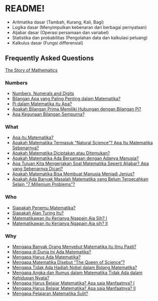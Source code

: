 # README!
* Aritmatika dasar (Tambah, Kurang, Kali, Bagi)
* Logika dasar (Menyimpulkan kebenaran dari berbagai pernyataan)
* Aljabar dasar (Operasi persamaan dan variabel)
* Statistika dan probabilitas (Pengolahan data dan kalkulasi peluang)
* Kalkulus dasar (Fungsi differensial)
## Frequently Asked Questions
[The Story of Mathematics](https://www.storyofmathematics.com/)
### Numbers
* [Numbers, Numerals and Digits](https://www.mathsisfun.com/numbers/numbers-numerals-digits.html)
* [Bilangan Apa yang Paling Penting dalam Matematika?](https://anakbertanya.com/bilangan-apa-yang-paling-penting-dalam-matematika/)
* [Pi dalam Matematika itu Apa?](https://anakbertanya.com/pi-dalam-matematika-itu-apa/)
* [Apakah Bilangan Prima Memiliki Hubungan dengan Bilangan Pi?](https://anakbertanya.com/apakah-bilangan-prima-memiliki-hubungan-dengan-bilangan-pi/)
* [Apa Kegunaan Bilangan Sempurna?](https://anakbertanya.com/apa-kegunaan-bilangan-sempurna/)
### What
* [Apa itu Matematika?](https://anakbertanya.com/apa-itu-matematika/)
* [Apakah Matematika Termasuk “Natural Science”? Apa Itu Matematika Sebenarnya?](https://anakbertanya.com/apakah-matematika-termasuk-natural-science-apa-itu-matematika-sebenarnya/)
* [Apakah Matematika Diciptakan atau Ditemukan?](https://anakbertanya.com/apakah-matematika-diciptakan-atau-ditemukan/)
* [Apakah Matematika Ada Bersamaan dengan Adanya Manusia?](https://anakbertanya.com/apakah-matematika-ada-bersamaan-dengan-adanya-manusia/)
* [Apa Tujuan Kita Mengerjakan Soal Matematika Seperti Aljabar? Apa yang Sebenarnya Dicari?](https://anakbertanya.com/apa-tujuan-kita-mengerjakan-soal-matematika-seperti-aljabar-apa-yang-sebenarnya-dicari/)
* [Apakah Matematika Bisa Membuat Manusia Menjadi Jenius?](https://anakbertanya.com/apakah-matematika-bisa-membuat-manusia-menjadi-jenius/)
* [Apakah Ada Banyak Masalah Matematika yang Belum Terpecahkan Selain “7 Millenium Problems”?](https://anakbertanya.com/apakah-ada-banyak-masalah-matematika-yang-belum-terpecahkan-selain-7-millenium-problems/)
### Who
* [Siapakah Penemu Matematika?](https://anakbertanya.com/siapakah-penemu-matematika/)
* [Siapakah Alan Turing Itu?](https://anakbertanya.com/siapakah-alan-turing-itu/)
* [Matematikawan itu Kerjanya Ngapain Aja Sih? I](https://anakbertanya.com/matematikawan-itu-kerjanya-ngapain-aja-sih/)
* [Matematikawan itu Kerjanya Ngapain Aja sih? II](https://anakbertanya.com/matematikawan-itu-kerjanya-ngapain-aja-sih-ii/)
### Why
* [Mengapa Banyak Orang Menyebut Matematika itu Ilmu Pasti?](https://anakbertanya.com/mengapa-banyak-orang-menyebut-matematika-itu-ilmu-pasti/)
* [Mengapa di Dunia Ini Ada Matematika?](https://anakbertanya.com/mengapa-di-dunia-ini-ada-matematika/)
* [Mengapa Harus Ada Matematika?](https://anakbertanya.com/mengapa-harus-ada-matematika/)
* [Mengapa Matematika Disebut “The Queen of Science”?](https://anakbertanya.com/mengapa-matematika-disebut-the-queen-of-science/)
* [Mengapa Tidak Ada Hadiah Nobel dalam Bidang Matematika?](https://anakbertanya.com/mengapa-tidak-ada-hadiah-nobel-dalam-bidang-matematika/)
* [Mengapa Angka dan Rumus dalam Matematika Tidak Ada dalam Kehidupan Nyata?](https://anakbertanya.com/mengapa-angka-dan-rumus-dalam-matematika-tidak-ada-dalam-kehidupan-nyata/)
* [Mengapa Harus Belajar Matematika? Apa saja Manfaatnya? I](https://anakbertanya.com/mengapa-harus-belajar-matematika-apa-saja-manfaatnya/)
* [Mengapa Harus Belajar Matematika? Apa saja Manfaatnya? II](https://anakbertanya.com/mengapa-harus-belajar-matematika-apa-saja-manfaatnya-g-ii/)
* [Mengapa Pelajaran Matematika Sulit?](https://anakbertanya.com/mengapa-pelajaran-matematika-sulit/)